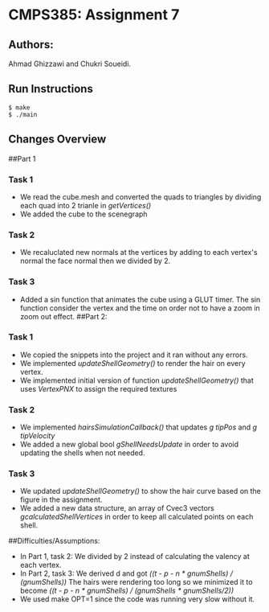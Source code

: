 # CMPS385: Assignment 7
## Authors:
Ahmad Ghizzawi and Chukri Soueidi.  

## Run Instructions
    $ make
    $ ./main

## Changes Overview 

##Part 1
### Task 1
- We read the cube.mesh and converted the quads to triangles by dividing each quad into 2 trianle in _getVertices()_
- We added the cube to the scenegraph 
### Task 2
- We recaluclated new normals at the vertices by adding to each vertex's normal the face normal then we divided by 2. 
### Task 3
- Added a sin function that animates the cube using a GLUT timer. The sin function consider the vertex and the time on order not to have a zoom in zoom out effect.
##Part 2:
### Task 1
- We copied the snippets into the project and it ran without any errors.
- We implemented _updateShellGeometry()_ to render the hair on every vertex. 
- We implemented initial version of function _updateShellGeometry()_ that uses _VertexPNX_ to assign the required textures
### Task 2
- We implemented _hairsSimulationCallback()_ that updates _g tipPos_ and _g tipVelocity_
- We added a new global bool _gShellNeedsUpdate_  in order to avoid updating the shells when not needed.
### Task 3
 - We updated _updateShellGeometry()_ to show the hair curve based on the figure in the assignment.
 - We added a new data structure, an array of Cvec3 vectors _gcalculatedShellVertices_ in order to keep all calculated points on each shell.
 
##Difficulties/Assumptions:
- In Part 1, task 2: We divided by 2 instead of calculating the valency at each vertex.
- In Part 2, task 3: We derived d and got _((t - p - n * gnumShells) /  (gnumShells))_ The hairs were rendering too long so we minimized it to become _((t - p - n * gnumShells) /  (gnumShells * gnumShells/2))_
- We used make OPT=1 since the code was running very slow without it.